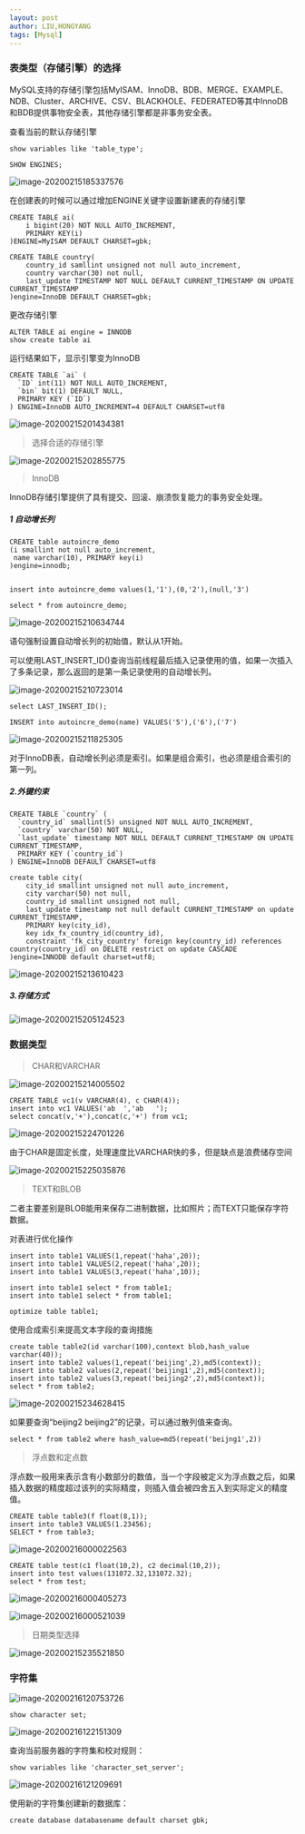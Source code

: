 ```yaml
---
layout: post
author: LIU,HONGYANG
tags: [Mysql]
---
```






### 表类型（存储引擎）的选择

MySQL支持的存储引擎包括MyISAM、InnoDB、BDB、MERGE、EXAMPLE、NDB、Cluster、ARCHIVE、CSV、BLACKHOLE、FEDERATED等其中InnoDB和BDB提供事物安全表，其他存储引擎都是非事务安全表。





查看当前的默认存储引擎

```mysql
show variables like 'table_type';
```



```mysql
SHOW ENGINES;
```





![image-20200215185337576](https://tva1.sinaimg.cn/large/0082zybpgy1gbxa8pkj5xj30pi0eqq4i.jpg)



在创建表的时候可以通过增加ENGINE关键字设置新建表的存储引擎

```mysql
CREATE TABLE ai(
	i bigint(20) NOT NULL AUTO_INCREMENT,
	PRIMARY KEY(i)
)ENGINE=MyISAM DEFAULT CHARSET=gbk;

CREATE TABLE country(
	country_id samllint unsigned not null auto_increment,
	country varchar(30) not null,
	last_update TIMESTAMP NOT NULL DEFAULT CURRENT_TIMESTAMP ON UPDATE CURRENT_TIMESTAMP
)engine=InnoDB DEFAULT CHARSET=gbk;

```



更改存储引擎

````mysql
ALTER TABLE ai engine = INNODB
show create table ai 
````



运行结果如下，显示引擎变为InnoDB

```mysql
CREATE TABLE `ai` (
  `ID` int(11) NOT NULL AUTO_INCREMENT,
  `bin` bit(1) DEFAULT NULL,
  PRIMARY KEY (`ID`)
) ENGINE=InnoDB AUTO_INCREMENT=4 DEFAULT CHARSET=utf8
```







![image-20200215201434381](https://tva1.sinaimg.cn/large/0082zybpgy1gbxckb0iiej316e0scts1.jpg)





> 选择合适的存储引擎



![image-20200215202855775](https://tva1.sinaimg.cn/large/0082zybpgy1gbxcz8ctt8j312k0bktje.jpg)



> InnoDB



InnoDB存储引擎提供了具有提交、回滚、崩溃恢复能力的事务安全处理。



##### 1 自动增长列



```mysql
CREATE table autoincre_demo
(i smallint not null auto_increment,
 name varchar(10), PRIMARY key(i)
)engine=innodb;


insert into autoincre_demo values(1,'1'),(0,'2'),(null,'3')

select * from autoincre_demo;
```

![image-20200215210634744](https://tva1.sinaimg.cn/large/0082zybpgy1gbxe2efqcwj30zq0eqwes.jpg)





语句强制设置自动增长列的初始值，默认从1开始。

可以使用LAST_INSERT_ID()查询当前线程最后插入记录使用的值，如果一次插入了多条记录，那么返回的是第一条记录使用的自动增长列。



![image-20200215210723014](https://tva1.sinaimg.cn/large/0082zybpgy1gbxe38f3cnj30zq0esmxh.jpg)





```mysql
select LAST_INSERT_ID();
```



```mysql
INSERT into autoincre_demo(name) VALUES('5'),('6'),('7')
```

![image-20200215211825305](https://tva1.sinaimg.cn/large/0082zybpgy1gbxeeq3hx1j30zs0f2jrp.jpg)







对于InnoDB表，自动增长列必须是索引。如果是组合索引，也必须是组合索引的第一列。



##### 2.外键约束

```mysql
CREATE TABLE `country` (
  `country_id` smallint(5) unsigned NOT NULL AUTO_INCREMENT,
  `country` varchar(50) NOT NULL,
  `last_update` timestamp NOT NULL DEFAULT CURRENT_TIMESTAMP ON UPDATE CURRENT_TIMESTAMP,
  PRIMARY KEY (`country_id`)
) ENGINE=InnoDB DEFAULT CHARSET=utf8
```



```mysql
create table city(
	city_id smallint unsigned not null auto_increment,
	city varchar(50) not null,
	country_id smallint unsigned not null,
	last_update timestamp not null default CURRENT_TIMESTAMP on update CURRENT_TIMESTAMP,
	PRIMARY key(city_id),
	key idx_fx_country_id(country_id),
	constraint 'fk_city_country' foreign key(country_id) references country(country_id) on DELETE restrict on update CASCADE
)engine=INNODB default charset=utf8;
```

![image-20200215213610423](https://tva1.sinaimg.cn/large/0082zybpgy1gbxex77q95j311w0b0gwk.jpg)



##### 3.存储方式



![image-20200215205124523](https://tva1.sinaimg.cn/large/0082zybpgy1gbxdmm7wwkj316s0niwoi.jpg)





### 数据类型



> CHAR和VARCHAR



![image-20200215214005502](https://tva1.sinaimg.cn/large/0082zybpgy1gbxf19pfqxj310g0907a5.jpg)

```mysql
CREATE TABLE vc1(v VARCHAR(4), c CHAR(4));
insert into vc1 VALUES('ab  ','ab   ');
select concat(v,'+'),concat(c,'+') from vc1;
```



![image-20200215224701226](https://tva1.sinaimg.cn/large/0082zybpgy1gbxgywj924j30zi0em0t2.jpg)



由于CHAR是固定长度，处理速度比VARCHAR快的多，但是缺点是浪费储存空间



![image-20200215225035876](https://tva1.sinaimg.cn/large/0082zybpgy1gbxh2myzpyj311607igry.jpg)



> TEXT和BLOB



二者主要差别是BLOB能用来保存二进制数据，比如照片；而TEXT只能保存字符数据。



对表进行优化操作

```mysql
insert into table1 VALUES(1,repeat('haha',20));
insert into table1 VALUES(2,repeat('haha',20));
insert into table1 VALUES(3,repeat('haha',10));

insert into table1 select * from table1;
insert into table1 select * from table1;

optimize table table1;
```



使用合成索引来提高文本字段的查询措施



```mysql
create table table2(id varchar(100),context blob,hash_value varchar(40));
insert into table2 values(1,repeat('beijing',2),md5(context));
insert into table2 values(2,repeat('beijing1',2),md5(context));
insert into table2 values(3,repeat('beijing2',2),md5(context));
select * from table2;
```

![image-20200215234628415](https://tva1.sinaimg.cn/large/0082zybpgy1gbxiotcwimj30ro0ewgmi.jpg)

如果要查询“beijing2 beijing2”的记录，可以通过散列值来查询。

```mysql
select * from table2 where hash_value=md5(repeat('beijng1',2))
```



> 浮点数和定点数



浮点数一般用来表示含有小数部分的数值，当一个字段被定义为浮点数之后，如果插入数据的精度超过该列的实际精度，则插入值会被四舍五入到实际定义的精度值。



```mysql
CREATE table table3(f float(8,1));
insert into table3 VALUES(1.23456);
SELECT * from table3;
```



![image-20200216000022563](https://tva1.sinaimg.cn/large/0082zybpgy1gbxj38s1j4j30ro0f8q33.jpg)







````mysql
CREATE table test(c1 float(10,2), c2 decimal(10,2));
insert into test values(131072.32,131072.32);
select * from test;
````

![image-20200216000405273](https://tva1.sinaimg.cn/large/0082zybpgy1gbxj73pgtdj30rc0emmxd.jpg)



![image-20200216000521039](https://tva1.sinaimg.cn/large/0082zybpgy1gbxj8f2vj8j311g04qtcn.jpg)





> 日期类型选择

![image-20200215235521850](https://tva1.sinaimg.cn/large/0082zybpgy1gbxiy10gxaj30x60k0aia.jpg)





### 字符集



![image-20200216120753726](https://tva1.sinaimg.cn/large/0082zybpgy1gby4483jcoj31220h6n9f.jpg)

```mysql
show character set;
```



![image-20200216122151309](https://tva1.sinaimg.cn/large/0082zybpgy1gby4iqht2bj30rq0f40v3.jpg)





查询当前服务器的字符集和校对规则：

```mysql
show variables like 'character_set_server';
```



![image-20200216121209691](https://tva1.sinaimg.cn/large/0082zybpgy1gby48nake6j30rg0eqt91.jpg)



使用新的字符集创建新的数据库：

```mysql
create database databasename default charset gbk;
```

